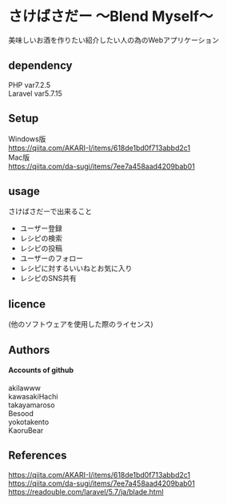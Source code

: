 # さけばさだー 〜Blend Myself〜
美味しいお酒を作りたい紹介したい人の為のWebアプリケーション

## dependency
PHP       var7.2.5  
Laravel   var5.7.15  

## Setup
Windows版  
https://qiita.com/AKARI-I/items/618de1bd0f713abbd2c1  
Mac版  
https://qiita.com/da-sugi/items/7ee7a458aad4209bab01  

## usage
さけばさだーで出来ること  
 - ユーザー登録  
 - レシピの検索  
 - レシピの投稿  
 - ユーザーのフォロー  
 - レシピに対するいいねとお気に入り  
 - レシピのSNS共有

## licence
(他のソフトウェアを使用した際のライセンス)  

## Authors
#### Accounts of github
akilawww  
kawasakiHachi  
takayamaroso  
Besood  
yokotakento  
KaoruBear

## References
https://qiita.com/AKARI-I/items/618de1bd0f713abbd2c1  
https://qiita.com/da-sugi/items/7ee7a458aad4209bab01  
https://readouble.com/laravel/5.7/ja/blade.html  
